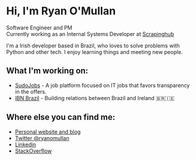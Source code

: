 <div class="info">
  <h1 class="name"><span>Hi, I'm Ryan O'Mullan</span></h1>
  <p class="meta-data">
    Software Engineer and PM<br/>
    Currently working as an Internal Systems Developer at <a target="_blank" rel="noopener noreferrer" href="https://scrapinghub.com/">Scrapinghub</a><br/>
  </p>
</div>

I'm a Irish developer based in Brazil, who loves to solve problems with Python and other tech. I enjoy learning things and meeting new people.

## What I'm working on:

- [SudoJobs](http://sudojobs.io/) - A job platform focused on IT jobs that favors transparency in the offers.
- [IBN Brazil](ibnbrazil.com/) - Building relations between Brazil and Ireland :brazil::ireland: 

## Where else you can find me:

- [Personal website and blog](https://ryanomullan.com)
- [Twitter @ryanomullan](https://twitter.com/ryanomullan)
- [Linkedin](https://www.linkedin.com/in/ryanomullan/)
- [StackOverflow](https://stackoverflow.com/users/4876493/ryan)
